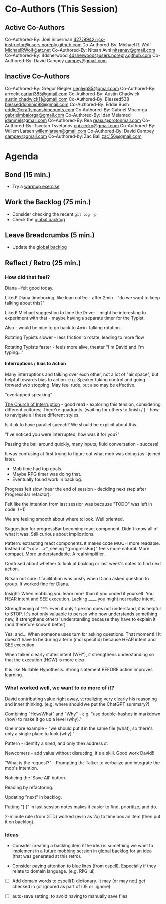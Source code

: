 # Co-Authors (This Session)

## Active Co-Authors

Co-Authored-By: Joel Silberman <42779942+jcs-instructor@users.noreply.github.com>
Co-Authored-By: Michael R. Wolf <MichaelRWolf@att.net>
Co-Authored-By: Nitsan Avni <nitsanav@gmail.com>
Co-Authored-By: 4dsherwood <4dsherwood@users.noreply.github.com>
Co-Authored-By: David Campey <campey@gmail.com>

## Inactive Co-Authors

Co-Authored-By: Gregor Riegler <rieglerg85@gmail.com>
Co-Authored-By: arrockt <cariari385@gmail.com>
Co-Authored-By: Austin Chadwick <austin.chadwick11@gmail.com>
Co-Authored-By: Blessed538 <blesseddominic98@gmail.com>
Co-Authored-By: Eddie Bush <eddie@craftsmanshipcounts.com>
Co-Authored-By: Gabriel Mbaiorga <gabrielmbaiorga@gmail.com>
Co-Authored-By: Idan Melamed <idanmel@gmail.com>
Co-Authored-By: Rea <reasu@protonmail.com>
Co-Authored-By: Tsvetan Tsvetanov <cpi.cecko@gmail.com>
Co-Authored-By: Willem Larsen <willemlarsen@gmail.com>
Co-Authored-By: David Campey <campey@gmail.com>
Co-Authored-by: Zac Ball <zac156@gmail.com>

# Agenda

## Bond (15 min.)

-   Try a [warmup exercise](../docs/warmup-exercises.md)

## Work the Backlog (75 min.)

-   Consider checking the recent `git log -p`
-   Check the [global backlog](../docs/backlog.md)

## Leave Breadcrumbs (5 min.)

-   Update the [global backlog](../docs/backlog.md)

## Reflect / Retro (25 min.)

### How did that feel?

Diana - felt good today.

Liked! Diana timeboxing, like lean coffee - after 2min - "do we want to keep talking about this?"

Liked! Michael suggestion to time the Driver - might be interesting to experiment with that - maybe having a separate timer for the Typist.

Also - would be nice to go back to 4min Talking rotation.

Rotating Typists slower - less friction to rotate, leading to more flow

Rotating Typists faster - feels more alive, theater "I'm David and I'm typing..."

#### Interruptions / Bias to Action

Many interruptions and talking over each other, not a lot of "air space", but helpful towards bias to action. e.g. Speaker taking control and going forward w/o stopping. May feel rude, but also may be effective.

"overlapped speaking"

[The Church of Interruption](https://sambleckley.com/writing/church-of-interruption.html) - good read - exploring this tension, considering different cultures; There're quadrants. (waiting for others to finish / ) - how to navigate all these different styles.

Is it ok to have parallel speech? We should be explicit about this.

"I've noticed you were interrupted, how was it for you?"

Passing the ball around quickly, many inputs, fluid conversation - success!

It was confusing at first trying to figure out what mob was doing (as I joined late).

-   Mob time had top goals.
-   Maybe RPG timer was doing that.
-   Eventually found work in backlog.

Progress felt slow (near the end of session - deciding next step after ProgressBar refactor).

Felt like the intention from last session was <good> because "TODO" was left in code. (+1)

We are feeling smooth about where to look. Well oriented.

Suggestion for progressBar becoming react component. Didn't know all of what it was. Still curious about implications.

Pattern: extracting react components. It makes code MUCH more readable. Instead of "<div ...>", seeing "{progressBar}" feels more natural. More compact. More understandable. A real simplifier.

Confused about whether to look at backlog or last week's notes to find next action.

Nitsan not sure if facilitation was pushy when Diana asked question to group. It worked fine for Diana.

Insight: When mobbing you learn more than if you coded it yourself. You HEAR intent and SEE execution. Lacking \_\_\_\_ you might not realize intent.

Strengthening of ^^^: Even if only 1 person does not understand, it is helpful to STOP. It's not only valuable to person who now understands something new, it strengthens others' understanding because they have to explain it (and therefore know it better)

Yes, and... When someone uses turn for asking questions. That moment!!! It doesn't have to be during a term (mor specifid) because HEAR intent and SEE execution.

When talker clearly states intent (WHY), it strengthens understanding so that the execution (HOW) is more clear.

It is like Nullable Hypothesis. Strong statement BEFORE action improves learning.

### What worked well, we want to do more of it?

David contributing value right away, verbalizing very clearly his reasoning and inner thinking. (e.g. where should we put the ChatGPT summary?)

Combining "How/What" and "Why" - e.g. "use double-hashes in markdown (how) to make it go up a level (why)."

One more example - "we should put it in the same file (what), so there's only a single place to look (why)."

Pattern - identify a _need_, and only then address _it_.

Newcomers - add value without disrupting, it's a skill. Good work David!!

"What is the request?" - Prompting the Talker to verbalize and integrate the mob's intention.

Noticing the 'Save All' button.

Reading by refactoring.

Updating "next" in backlog.

Putting "[ ]" in last session notes makes it easier to find, prioritize, and do.

2-minute rule (from GTD) worked (even as 2x) to time box an item (then put it on backlog).

### Ideas

-   Consider creating a backlog item if the idea is something we want to implement in a future mobbing session in [global backlog](../docs/backlog.md)
    for an idea (that was generated at this retro).

-   Consider paying attention to blue lines (from cspell). Especially if they relate to domain language. (e.g. RPG_ui)

-   [ ] Add domain words to cspell(1) dictionary. It may (or may not) get checked in (or ignored as part of IDE or .ignore).

-   [ ] auto-save setting, to avoid having to manually save files
